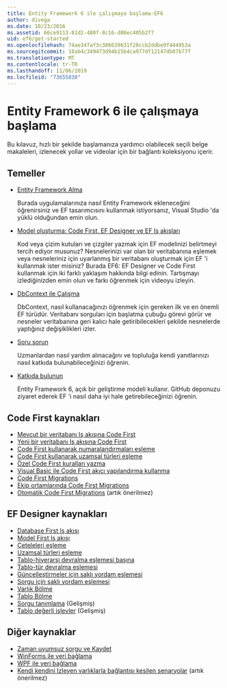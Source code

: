 ```yaml
---
title: Entity Framework 6 ile çalışmaya başlama-EF6
author: divega
ms.date: 10/23/2016
ms.assetid: 66ce9113-81d2-480f-8c16-d00ec405b2f7
uid: ef6/get-started
ms.openlocfilehash: 74ae347af3c386639631f28ccb2ddbe9f444953a
ms.sourcegitcommit: 18ab4c349473d94b15b4ca977df12147db07b77f
ms.translationtype: MT
ms.contentlocale: tr-TR
ms.lasthandoff: 11/06/2019
ms.locfileid: "73655838"
---
```

# <a name="get-started-with-entity-framework-6"></a>Entity Framework 6 ile çalışmaya başlama

Bu kılavuz, hızlı bir şekilde başlamanıza yardımcı olabilecek seçili belge makaleleri, izlenecek yollar ve videolar için bir bağlantı koleksiyonu içerir.

## <a name="fundamentals"></a>Temeller

* [Entity Framework Alma](~/ef6/fundamentals/install.md)

  Burada uygulamalarınıza nasıl Entity Framework ekleneceğini öğrenirsiniz ve EF tasarımcısını kullanmak istiyorsanız, Visual Studio 'da yüklü olduğundan emin olun.

* [Model oluşturma: Code First, EF Designer ve EF Iş akışları](~/ef6/modeling/index.md)

  Kod veya çizim kutuları ve çizgiler yazmak için EF modelinizi belirtmeyi tercih ediyor musunuz?
Nesnelerinizi var olan bir veritabanına eşlemek veya nesneleriniz için uyarlanmış bir veritabanı oluşturmak için EF 'i kullanmak ister misiniz?
Burada EF6: EF Designer ve Code First kullanmak için iki farklı yaklaşım hakkında bilgi edinin.
Tartışmayı izlediğinizden emin olun ve farkı öğrenmek için videoyu izleyin.

* [DbContext ile Çalışma](~/ef6/fundamentals/working-with-dbcontext.md)

  DbContext, nasıl kullanacağınızı öğrenmek için gereken ilk ve en önemli EF türüdür. Veritabanı sorguları için başlatma çubuğu görevi görür ve nesneler veritabanına geri kalıcı hale getiribilecekleri şekilde nesnelerde yaptığınız değişiklikleri izler.

* [Soru sorun](~/ef6/resources/get-help.md)

  Uzmanlardan nasıl yardım alınacağını ve topluluğa kendi yanıtlarınızı nasıl katkıda bulunabileceğinizi öğrenin.

* [Katkıda bulunun](https://github.com/aspnet/EntityFramework6/)

  Entity Framework 6, açık bir geliştirme modeli kullanır. GitHub deponuzu ziyaret ederek EF 'i nasıl daha iyi hale getirebileceğinizi öğrenin.

## <a name="code-first-resources"></a>Code First kaynakları

  - [Mevcut bir veritabanı Iş akışına Code First](~/ef6/modeling/code-first/workflows/existing-database.md)
  - [Yeni bir veritabanı Iş akışına Code First](~/ef6/modeling/code-first/workflows/new-database.md)
  - [Code First kullanarak numaralandırmaları eşleme](~/ef6/modeling/code-first/data-types/enums.md)
  - [Code First kullanarak uzamsal türleri eşleme](~/ef6/modeling/code-first/data-types/spatial.md)
  - [Özel Code First kuralları yazma](~/ef6/modeling/code-first/conventions/custom.md)
  - [Visual Basic ile Code First akıcı yapılandırma kullanma](~/ef6/modeling/code-first/fluent/vb.md)
  - [Code First Migrations](~/ef6/modeling/code-first/migrations/index.md)
  - [Ekip ortamlarında Code First Migrations](~/ef6/modeling/code-first/migrations/teams.md)
  - [Otomatik Code First Migrations](~/ef6/modeling/code-first/migrations/automatic.md) (artık önerilmez)

## <a name="ef-designer-resources"></a>EF Designer kaynakları
  - [Database First Iş akışı](~/ef6/modeling/designer/workflows/database-first.md)
  - [Model First Iş akışı](~/ef6/modeling/designer/workflows/model-first.md)
  - [Çeteleleri eşleme](~/ef6/modeling/designer/data-types/enums.md)
  - [Uzamsal türleri eşleme](~/ef6/modeling/designer/data-types/spatial.md)
  - [Tablo-hiyerarşi devralma eşlemesi başına](~/ef6/modeling/designer/inheritance/tph.md)
  - [Tablo-tür devralma eşlemesi](~/ef6/modeling/designer/inheritance/tpt.md)
  - [Güncelleştirmeler için saklı yordam eşlemesi](~/ef6/modeling/designer/stored-procedures/cud.md)
  - [Sorgu için saklı yordam eşlemesi](~/ef6/modeling/designer/stored-procedures/query.md)
  - [Varlık Bölme](~/ef6/modeling/designer/entity-splitting.md)
  - [Tablo Bölme](~/ef6/modeling/designer/table-splitting.md)
  - [Sorgu tanımlama](~/ef6/modeling/designer/advanced/defining-query.md) (Gelişmiş)
  - [Tablo değerli işlevler](~/ef6/modeling/designer/advanced/tvfs.md) (Gelişmiş)

## <a name="other-resources"></a>Diğer kaynaklar
  - [Zaman uyumsuz sorgu ve Kaydet](~/ef6/fundamentals/async.md)
  - [WinForms ile veri bağlama](~/ef6/fundamentals/databinding/winforms.md)
  - [WPF ile veri bağlama](~/ef6/fundamentals/databinding/wpf.md)
  - [Kendi kendini Izleyen varlıklarla bağlantısı kesilen senaryolar](~/ef6/fundamentals/disconnected-entities/self-tracking-entities/walkthrough.md) (artık önerilmez)
